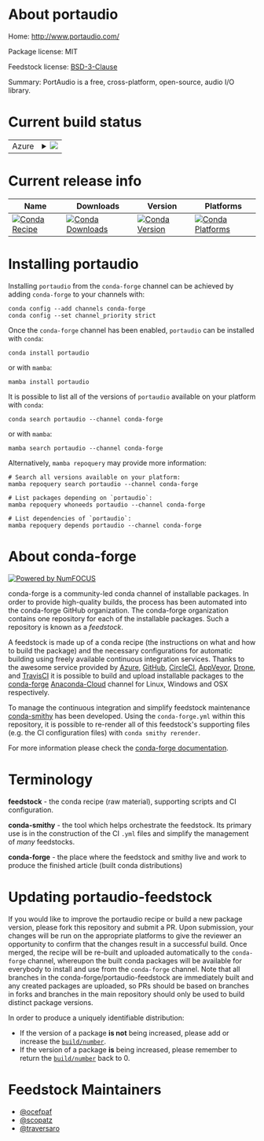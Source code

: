 About portaudio
===============

Home: http://www.portaudio.com/

Package license: MIT

Feedstock license: [BSD-3-Clause](https://github.com/conda-forge/portaudio-feedstock/blob/main/LICENSE.txt)

Summary: PortAudio is a free, cross-platform, open-source, audio I/O library.

Current build status
====================


<table>
    
  <tr>
    <td>Azure</td>
    <td>
      <details>
        <summary>
          <a href="https://dev.azure.com/conda-forge/feedstock-builds/_build/latest?definitionId=5956&branchName=main">
            <img src="https://dev.azure.com/conda-forge/feedstock-builds/_apis/build/status/portaudio-feedstock?branchName=main">
          </a>
        </summary>
        <table>
          <thead><tr><th>Variant</th><th>Status</th></tr></thead>
          <tbody><tr>
              <td>linux_64</td>
              <td>
                <a href="https://dev.azure.com/conda-forge/feedstock-builds/_build/latest?definitionId=5956&branchName=main">
                  <img src="https://dev.azure.com/conda-forge/feedstock-builds/_apis/build/status/portaudio-feedstock?branchName=main&jobName=linux&configuration=linux_64_" alt="variant">
                </a>
              </td>
            </tr><tr>
              <td>linux_aarch64</td>
              <td>
                <a href="https://dev.azure.com/conda-forge/feedstock-builds/_build/latest?definitionId=5956&branchName=main">
                  <img src="https://dev.azure.com/conda-forge/feedstock-builds/_apis/build/status/portaudio-feedstock?branchName=main&jobName=linux&configuration=linux_aarch64_" alt="variant">
                </a>
              </td>
            </tr><tr>
              <td>linux_ppc64le</td>
              <td>
                <a href="https://dev.azure.com/conda-forge/feedstock-builds/_build/latest?definitionId=5956&branchName=main">
                  <img src="https://dev.azure.com/conda-forge/feedstock-builds/_apis/build/status/portaudio-feedstock?branchName=main&jobName=linux&configuration=linux_ppc64le_" alt="variant">
                </a>
              </td>
            </tr><tr>
              <td>osx_64</td>
              <td>
                <a href="https://dev.azure.com/conda-forge/feedstock-builds/_build/latest?definitionId=5956&branchName=main">
                  <img src="https://dev.azure.com/conda-forge/feedstock-builds/_apis/build/status/portaudio-feedstock?branchName=main&jobName=osx&configuration=osx_64_" alt="variant">
                </a>
              </td>
            </tr><tr>
              <td>osx_arm64</td>
              <td>
                <a href="https://dev.azure.com/conda-forge/feedstock-builds/_build/latest?definitionId=5956&branchName=main">
                  <img src="https://dev.azure.com/conda-forge/feedstock-builds/_apis/build/status/portaudio-feedstock?branchName=main&jobName=osx&configuration=osx_arm64_" alt="variant">
                </a>
              </td>
            </tr><tr>
              <td>win_64</td>
              <td>
                <a href="https://dev.azure.com/conda-forge/feedstock-builds/_build/latest?definitionId=5956&branchName=main">
                  <img src="https://dev.azure.com/conda-forge/feedstock-builds/_apis/build/status/portaudio-feedstock?branchName=main&jobName=win&configuration=win_64_" alt="variant">
                </a>
              </td>
            </tr>
          </tbody>
        </table>
      </details>
    </td>
  </tr>
</table>

Current release info
====================

| Name | Downloads | Version | Platforms |
| --- | --- | --- | --- |
| [![Conda Recipe](https://img.shields.io/badge/recipe-portaudio-green.svg)](https://anaconda.org/conda-forge/portaudio) | [![Conda Downloads](https://img.shields.io/conda/dn/conda-forge/portaudio.svg)](https://anaconda.org/conda-forge/portaudio) | [![Conda Version](https://img.shields.io/conda/vn/conda-forge/portaudio.svg)](https://anaconda.org/conda-forge/portaudio) | [![Conda Platforms](https://img.shields.io/conda/pn/conda-forge/portaudio.svg)](https://anaconda.org/conda-forge/portaudio) |

Installing portaudio
====================

Installing `portaudio` from the `conda-forge` channel can be achieved by adding `conda-forge` to your channels with:

```
conda config --add channels conda-forge
conda config --set channel_priority strict
```

Once the `conda-forge` channel has been enabled, `portaudio` can be installed with `conda`:

```
conda install portaudio
```

or with `mamba`:

```
mamba install portaudio
```

It is possible to list all of the versions of `portaudio` available on your platform with `conda`:

```
conda search portaudio --channel conda-forge
```

or with `mamba`:

```
mamba search portaudio --channel conda-forge
```

Alternatively, `mamba repoquery` may provide more information:

```
# Search all versions available on your platform:
mamba repoquery search portaudio --channel conda-forge

# List packages depending on `portaudio`:
mamba repoquery whoneeds portaudio --channel conda-forge

# List dependencies of `portaudio`:
mamba repoquery depends portaudio --channel conda-forge
```


About conda-forge
=================

[![Powered by
NumFOCUS](https://img.shields.io/badge/powered%20by-NumFOCUS-orange.svg?style=flat&colorA=E1523D&colorB=007D8A)](https://numfocus.org)

conda-forge is a community-led conda channel of installable packages.
In order to provide high-quality builds, the process has been automated into the
conda-forge GitHub organization. The conda-forge organization contains one repository
for each of the installable packages. Such a repository is known as a *feedstock*.

A feedstock is made up of a conda recipe (the instructions on what and how to build
the package) and the necessary configurations for automatic building using freely
available continuous integration services. Thanks to the awesome service provided by
[Azure](https://azure.microsoft.com/en-us/services/devops/), [GitHub](https://github.com/),
[CircleCI](https://circleci.com/), [AppVeyor](https://www.appveyor.com/),
[Drone](https://cloud.drone.io/welcome), and [TravisCI](https://travis-ci.com/)
it is possible to build and upload installable packages to the
[conda-forge](https://anaconda.org/conda-forge) [Anaconda-Cloud](https://anaconda.org/)
channel for Linux, Windows and OSX respectively.

To manage the continuous integration and simplify feedstock maintenance
[conda-smithy](https://github.com/conda-forge/conda-smithy) has been developed.
Using the ``conda-forge.yml`` within this repository, it is possible to re-render all of
this feedstock's supporting files (e.g. the CI configuration files) with ``conda smithy rerender``.

For more information please check the [conda-forge documentation](https://conda-forge.org/docs/).

Terminology
===========

**feedstock** - the conda recipe (raw material), supporting scripts and CI configuration.

**conda-smithy** - the tool which helps orchestrate the feedstock.
                   Its primary use is in the construction of the CI ``.yml`` files
                   and simplify the management of *many* feedstocks.

**conda-forge** - the place where the feedstock and smithy live and work to
                  produce the finished article (built conda distributions)


Updating portaudio-feedstock
============================

If you would like to improve the portaudio recipe or build a new
package version, please fork this repository and submit a PR. Upon submission,
your changes will be run on the appropriate platforms to give the reviewer an
opportunity to confirm that the changes result in a successful build. Once
merged, the recipe will be re-built and uploaded automatically to the
`conda-forge` channel, whereupon the built conda packages will be available for
everybody to install and use from the `conda-forge` channel.
Note that all branches in the conda-forge/portaudio-feedstock are
immediately built and any created packages are uploaded, so PRs should be based
on branches in forks and branches in the main repository should only be used to
build distinct package versions.

In order to produce a uniquely identifiable distribution:
 * If the version of a package **is not** being increased, please add or increase
   the [``build/number``](https://docs.conda.io/projects/conda-build/en/latest/resources/define-metadata.html#build-number-and-string).
 * If the version of a package **is** being increased, please remember to return
   the [``build/number``](https://docs.conda.io/projects/conda-build/en/latest/resources/define-metadata.html#build-number-and-string)
   back to 0.

Feedstock Maintainers
=====================

* [@ocefpaf](https://github.com/ocefpaf/)
* [@scopatz](https://github.com/scopatz/)
* [@traversaro](https://github.com/traversaro/)

